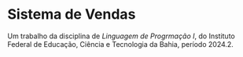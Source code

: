 
# Sistema de Vendas

Um trabalho da disciplina de *Linguagem de Progrmação I*, do Instituto Federal de Educação, Ciência e Tecnologia da Bahia, período 2024.2.

